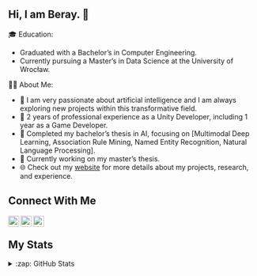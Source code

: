 ## Hi, I am Beray. 👋

🎓 Education:
- Graduated with a Bachelor’s in Computer Engineering.
- Currently pursuing a Master’s in Data Science at the University of Wrocław.

👨‍💻 About Me:

- 🔭 I am very passionate about artificial intelligence and I am always exploring new projects within this transformative field.
- 🧩 2 years of professional experience as a Unity Developer, including 1 year as a Game Developer.
- 📜 Completed my bachelor’s thesis in AI, focusing on [Multimodal Deep Learning, Association Rule Mining, Named Entity Recognition, Natural Language Processing].
- 📜 Currently working on my master’s thesis.
- 🌐 Check out my [website](https://berayboztepe.com) for more details about my projects, research, and experience.

## Connect With Me
[<img align="left" alt="codeSTACKr | LinkedIn" width="22px" src="https://cdn.jsdelivr.net/npm/simple-icons@v3/icons/linkedin.svg" />][linkedin]
[<img align="left" alt="codeSTACKr | Research Gate" width="22px" src="https://cdn.jsdelivr.net/npm/simple-icons@v3/icons/researchgate.svg" />][research_gate]
[<img align="left" alt="codeSTACKr | Google Scholar" width="22px" src="https://cdn.jsdelivr.net/npm/simple-icons@v3/icons/googlescholar.svg" />][google_scholar]

[linkedin]: https://www.linkedin.com/in/emre-beray-boztepe-ba246b1b0/
[research_gate]: https://www.researchgate.net/profile/Emre-Boztepe
[google_scholar]: https://scholar.google.com/citations?user=_GjBENAAAAAJ&hl=tr

<br />

## My Stats
<details> 
   
<summary>:zap: GitHub Stats</summary> <img align="left" alt="berayboztepe's GitHub Stats" src="https://github-readme-stats.vercel.app/api?username=berayboztepe&hide=contribs,issues&show_icons=true&title_color=ffffff&icon_color=bb2acf&text_color=daf7dc&bg_color=151515"/>




![](https://komarev.com/ghpvc/?username=berayboztepe)

</details>

